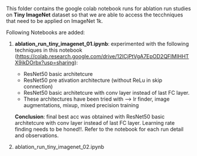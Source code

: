 This folder contains the google colab notebook runs for ablation run studies on **Tiny ImageNet** dataset so that we are able to access the tecchniques that need to be applied on ImageNet 1k.

Following Notebooks are added:

1. **ablation_run_tiny_imagenet_01.ipynb**: experimented with the following techniques in this notebook (https://colab.research.google.com/drive/12ICjPtVgA7EpOD2QFIMIHHTX9ikDOrbx?usp=sharing):
   *  ResNet50 basic architetcure
   *  ResNet50 pre ativation architecture (without ReLu in skip connection)
   *  ResNet50 basic architetcure with conv layer instead of last FC layer.
   *  These architectures have been tried with --> lr finder, image augmentations, mixup, mixed precision training

   **Conclusion**: final best acc was obtained with ResNet50 basic architetcure with conv layer instead of last FC layer. Learning rate finding needs to be honed!!.
   Refer to the notebook for each run detail and observations.

3. ablation_run_tiny_imagenet_02.ipynb
